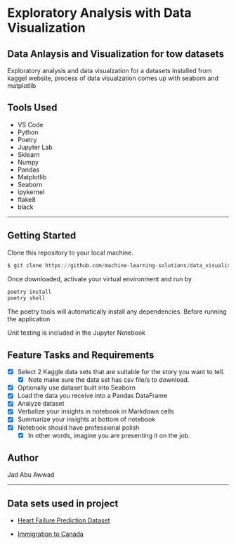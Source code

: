 # Exploratory Analysis with Data Visualization 

## Data Anlaysis and Visualization for tow datasets

Exploratory analysis and data visualzation for a datasets installed from kaggel website, process of data visualzation comes up with seaborn and matplotlib 

## Tools Used

* VS Code
* Python
* Poetry
* Jupyter Lab
* Sklearn
* Numpy
* Pandas
* Matplotlib
* Seaborn
* ipykernel
* flake8
* black 

---

## Getting Started

Clone this repository to your local machine.

```python
$ git clone https://github.com/machine-learning-solutions/data_visualisation.git
```

Once downloaded, activate your virtual environment and run by 
```python 
poetry install
poetry shell

```

The poetry tools will automatically install any dependencies. Before running the application

Unit testing is included in the Jupyter Notebook

## Feature Tasks and Requirements

* [x] Select 2 Kaggle data sets that are suitable for the story you want to tell.
    - [x] Note make sure the data set has csv file/s to download.
* [x] Optionally use dataset built into Seaborn
* [x] Load the data you receive into a Pandas DataFrame
* [x] Analyze dataset
* [x] Verbalize your insights in notebook in Markdown cells
* [x] Summarize your insights at bottom of notebook
* [x] Notebook should have professional polish
    - [x] In other words, imagine you are presenting it on the job.

## Author

 Jad Abu Awwad

---

## Data sets used in project

* [Heart Failure Prediction Dataset](https://www.kaggle.com/fedesoriano/heart-failure-prediction)

* [Immigration to Canada](https://www.kaggle.com/ammaraahmad/immigration-to-canada)
